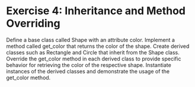 # Exercise 4: Inheritance and Method Overriding

Define a base class called Shape with an attribute color.
Implement a method called get_color that returns the color of the shape.
Create derived classes such as Rectangle and Circle that inherit from the Shape class.
Override the get_color method in each derived class to provide specific behavior for retrieving the color of the respective shape.
Instantiate instances of the derived classes and demonstrate the usage of the get_color method.